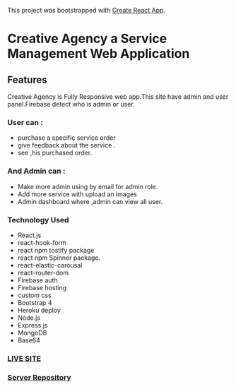 This project was bootstrapped with [Create React App](https://github.com/facebook/create-react-app).

# Creative Agency a Service Management Web Application


## Features

Creative Agency is Fully Responsive web app.This site have admin and user panel.Firebase detect who is admin or user. 
### User can :
  -  purchase a specific service order 
  -  give feedback about the service .   
  -  see ,his purchased order.
### And Admin can :
  - Make more admin using by email for admin role.
  - Add more service with upload an images
  - Admin dashboard where ,admin can view all user.

### Technology Used 
- React.js
- react-hook-form
- react npm tostify package
- react npm Spinner package.
- react-elastic-carousal
- react-router-dom
- Firebase auth
- Firebase hosting
- custom css
- Bootstrap 4
- Heroku deploy
- Node.js
- Express.js
- MongoDB
- Base64

### [LIVE SITE](https://creative-agency-app-e11f4.web.app/home)
### [Server Repository](https://github.com/Rayhan0Islam0Shagor/creative-agency-server)
